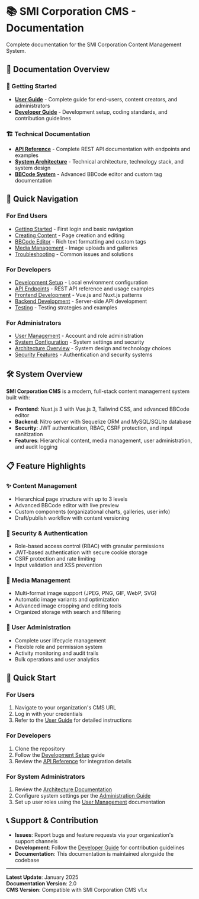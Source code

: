 # 📚 SMI Corporation CMS - Documentation

Complete documentation for the SMI Corporation Content Management System.

## 📖 Documentation Overview

### 🚀 Getting Started
- **[User Guide](USER_GUIDE.md)** - Complete guide for end-users, content creators, and administrators
- **[Developer Guide](DEVELOPER_GUIDE.md)** - Development setup, coding standards, and contribution guidelines

### 🏗️ Technical Documentation  
- **[API Reference](API_REFERENCE.md)** - Complete REST API documentation with endpoints and examples
- **[System Architecture](ARCHITECTURE.md)** - Technical architecture, technology stack, and system design
- **[BBCode System](BBCODE_SYSTEM.md)** - Advanced BBCode editor and custom tag documentation

## 🎯 Quick Navigation

### For End Users
- [Getting Started](USER_GUIDE.md#getting-started) - First login and basic navigation
- [Creating Content](USER_GUIDE.md#content-management) - Page creation and editing
- [BBCode Editor](USER_GUIDE.md#bbcode-editor) - Rich text formatting and custom tags
- [Media Management](USER_GUIDE.md#media-management) - Image uploads and galleries
- [Troubleshooting](USER_GUIDE.md#troubleshooting) - Common issues and solutions

### For Developers
- [Development Setup](DEVELOPER_GUIDE.md#development-setup) - Local environment configuration
- [API Endpoints](API_REFERENCE.md) - REST API reference and usage examples
- [Frontend Development](DEVELOPER_GUIDE.md#frontend-development) - Vue.js and Nuxt.js patterns
- [Backend Development](DEVELOPER_GUIDE.md#backend-development) - Server-side API development
- [Testing](DEVELOPER_GUIDE.md#testing) - Testing strategies and examples

### For Administrators
- [User Management](USER_GUIDE.md#user-management) - Account and role administration
- [System Configuration](USER_GUIDE.md#administration) - System settings and security
- [Architecture Overview](ARCHITECTURE.md) - System design and technology choices
- [Security Features](API_REFERENCE.md#authentication--security) - Authentication and security systems

## 🛠️ System Overview

**SMI Corporation CMS** is a modern, full-stack content management system built with:

- **Frontend**: Nuxt.js 3 with Vue.js 3, Tailwind CSS, and advanced BBCode editor
- **Backend**: Nitro server with Sequelize ORM and MySQL/SQLite database
- **Security**: JWT authentication, RBAC, CSRF protection, and input sanitization
- **Features**: Hierarchical content, media management, user administration, and audit logging

## 📋 Feature Highlights

### ✨ Content Management
- Hierarchical page structure with up to 3 levels
- Advanced BBCode editor with live preview
- Custom components (organizational charts, galleries, user info)
- Draft/publish workflow with content versioning

### 🔐 Security & Authentication
- Role-based access control (RBAC) with granular permissions
- JWT-based authentication with secure cookie storage
- CSRF protection and rate limiting
- Input validation and XSS prevention

### 📱 Media Management
- Multi-format image support (JPEG, PNG, GIF, WebP, SVG)
- Automatic image variants and optimization
- Advanced image cropping and editing tools
- Organized storage with search and filtering

### 👥 User Administration
- Complete user lifecycle management
- Flexible role and permission system
- Activity monitoring and audit trails
- Bulk operations and user analytics

## 🚀 Quick Start

### For Users
1. Navigate to your organization's CMS URL
2. Log in with your credentials
3. Refer to the [User Guide](USER_GUIDE.md) for detailed instructions

### For Developers
1. Clone the repository
2. Follow the [Development Setup](DEVELOPER_GUIDE.md#development-setup) guide
3. Review the [API Reference](API_REFERENCE.md) for integration details

### For System Administrators
1. Review the [Architecture Documentation](ARCHITECTURE.md)
2. Configure system settings per the [Administration Guide](USER_GUIDE.md#administration)
3. Set up user roles using the [User Management](USER_GUIDE.md#user-management) documentation

## 📞 Support & Contribution

- **Issues**: Report bugs and feature requests via your organization's support channels
- **Development**: Follow the [Developer Guide](DEVELOPER_GUIDE.md) for contribution guidelines
- **Documentation**: This documentation is maintained alongside the codebase

---

**Latest Update**: January 2025  
**Documentation Version**: 2.0  
**CMS Version**: Compatible with SMI Corporation CMS v1.x